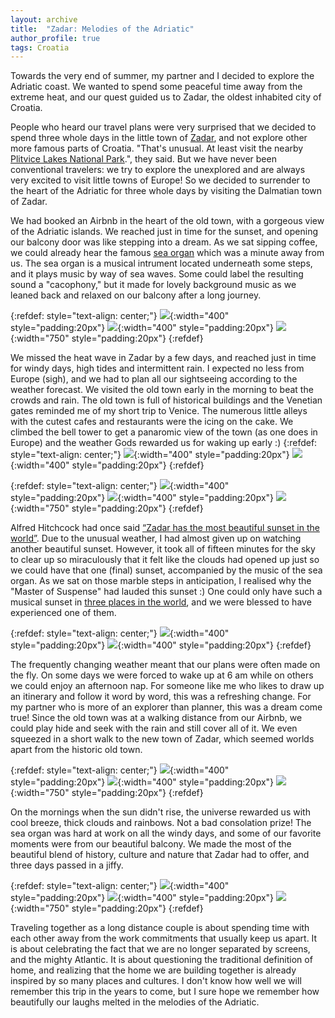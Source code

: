 ```yaml
---
layout: archive
title:  "Zadar: Melodies of the Adriatic"
author_profile: true
tags: Croatia
---
```


Towards the very end of summer, my partner and I decided to explore the Adriatic coast. We wanted to spend some peaceful time away from the extreme heat, and our quest guided us to Zadar, the oldest inhabited city of Croatia.

People who heard our travel plans were very surprised that we decided to spend three whole days in the little town of [Zadar](https://en.wikipedia.org/wiki/Zadar), and not explore other more famous parts of Croatia. "That's unusual. At least visit the nearby [Plitvice Lakes National Park](https://np-plitvicka-jezera.hr/en/).", they said. But we have never been conventional travelers: we try to explore the unexplored and are always very excited to visit little towns of Europe! So we decided to surrender to the heart of the Adriatic for three whole days by visiting the Dalmatian town of Zadar. <!--- I  covered by mountain ranges on one side and Adriatic islands on the other.  -->
<!--- Even as the weather tried to sabotage our plans we had the best three days we've had since a very very long time. -->

We had booked an Airbnb in the heart of the old town, with a gorgeous view of the Adriatic islands. We reached just in time for the sunset, and opening our balcony door was like stepping into a dream. As we sat sipping coffee, we could already hear the famous [sea organ](https://en.wikipedia.org/wiki/Sea_organ) which was a minute away from us. The sea organ is a musical intrument located underneath some steps, and it plays music by way of sea waves. Some could label the resulting sound a "cacophony," but it made for lovely background music as we leaned back and relaxed on our balcony after a long journey. 
<!--- I had booked this Airbnb only due to its location and the gorgeous view, and it was totally worth it. -->

{:refdef: style="text-align: center;"}
![](/images/Zadar1.jpg){:width="400" style="padding:20px"}
![](/images/Zadar2.jpg){:width="400" style="padding:20px"}
![](/images/Zadar3.jpg){:width="750" style="padding:20px"}
{:refdef}

We missed the heat wave in Zadar by a few days, and reached just in time for windy days, high tides and intermittent rain. I expected no less from Europe (sigh), and we had to plan all our sightseeing according to the weather forecast. We visited the old town early in the morning to beat the crowds and rain. The old town is full of historical buildings and the Venetian gates reminded me of my short trip to Venice. The numerous little alleys with the cutest cafes and restaurants were the icing on the cake. We climbed the bell tower to get a panaromic view of the town (as one does in Europe) and the weather Gods rewarded us for waking up early :)
{:refdef: style="text-align: center;"}
![](/images/Zadar4.jpg){:width="400" style="padding:20px"}
![](/images/Zadar5.jpg){:width="400" style="padding:20px"}
{:refdef}


{:refdef: style="text-align: center;"}
![](/images/Zadar6.jpg){:width="400" style="padding:20px"}
![](/images/Zadar7.jpg){:width="400" style="padding:20px"}
![](/images/Zadar8.jpg){:width="750" style="padding:20px"}
{:refdef}

Alfred Hitchcock had once said [“Zadar has the most beautiful sunset in the world”](https://zadar-archipelago.com/blog/famous-zadar-sunset/). Due to the unusual weather, I had almost given up on watching another beautiful sunset. However, it took all of fifteen minutes for the sky to clear up so miraculously that it felt like the clouds had opened up just so we could have that one (final) sunset, accompanied by the music of the sea organ. As we sat on those marble steps in anticipation, I realised why the "Master of Suspense" had lauded this sunset :) One could only have such a musical sunset in [three places in the world](https://www.earthmagazine.org/article/geomedia-music-sounds-sea/), and we were blessed to have experienced one of them.

{:refdef: style="text-align: center;"}
![](/images/Zadar9.jpg){:width="400" style="padding:20px"}
![](/images/Zadar10.jpg){:width="400" style="padding:20px"}
{:refdef}

The frequently changing weather meant that our plans were often made on the fly. On some days we were forced to wake up at 6 am while on others we could enjoy an afternoon nap. For someone like me who likes to draw up an itinerary and follow it word by word, this was a refreshing change. For my partner who is more of an explorer than planner, this was a dream come true! Since the old town was at a walking distance from our Airbnb, we could play hide and seek with the rain and still cover all of it. We even squeezed in a short walk to the new town of Zadar, which seemed worlds apart from the historic old town.

{:refdef: style="text-align: center;"}
![](/images/Zadar11.jpg){:width="400" style="padding:20px"}
![](/images/Zadar12.jpg){:width="400" style="padding:20px"}
![](/images/Zadar15.jpg){:width="750" style="padding:20px"}
{:refdef}

On the mornings when the sun didn't rise, the universe rewarded us with cool breeze, thick clouds and rainbows. Not a bad consolation prize! The sea organ was hard at work on all the windy days, and some of our favorite moments were from our beautiful balcony. We made the most of the beautiful blend of history, culture and nature that Zadar had to offer, and three days passed in a jiffy.

{:refdef: style="text-align: center;"}
![](/images/Zadar13.jpg){:width="400" style="padding:20px"}
![](/images/Zadar14.jpg){:width="400" style="padding:20px"}
![](/images/Zadar16.jpg){:width="750" style="padding:20px"}
{:refdef}

Traveling together as a long distance couple is about spending time with each other away from the work commitments that usually keep us apart. It is about celebrating the fact that we are no longer separated by screens, and the mighty Atlantic. It is about questioning the traditional definition of home, and realizing that the home we are building together is already inspired by so many places and cultures. I don't know how well we will remember this trip in the years to come, but I sure hope we remember how beautifully our laughs melted in the melodies of the Adriatic. 